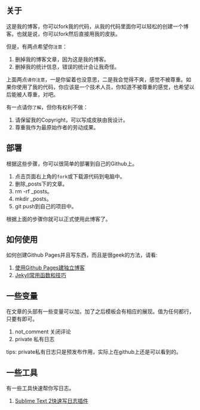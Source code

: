 ## 关于 ##

这是我的博客，你可以fork我的代码，从我的代码里面你可以轻松的创建一个博客。也就是说，你可以fork然后直接用我的皮肤。

但是，有两点希望你`注意`：

1. 删掉我的博客文章，因为这是我的博客。
2. 删掉我的统计信息，错误的统计会让我奇怪。

上面两点`请你注意`，一是你留着也没意思，二是我会觉得不爽，感觉不被尊重。如果你使用了我的代码，你应该是一个技术人员，你知道不被尊重的感觉，也希望以后能被人尊重，对吧。

有一点请你`了解`，但你有权利不做：

1. 请保留我的Copyright，可以写成皮肤由我设计。
2. 尊重我作为最原始作者的劳动成果。

## 部署 ##

根据这些步骤，你可以很简单的部署到自己的Github上。

1. 点击页面右上角的`fork`或下载源代码到电脑中。
2. 删除_posts下的文章。
3. rm -rf _posts。
4. mkdir _posts。
5. git push到自己的项目中。

根据上面的步骤你就可以正式使用此博客了。

## 如何使用 ##

如何创建Github Pages并且写东西，而且是很geek的方法，请看:

1. [使用Github Pages建独立博客](http://beiyuu.com/github-pages/)
2. [Jekyll常用函数和技巧](http://guojing.me/blog/2012/11/14/jekyll-and-github-tec/)

## 一些变量 ##

在文章的头部有一些变量可以加，加了之后模板会有相应的展现。值为任何都行，只要有即可。

1. not_comment 关闭评论
2. private 私有日志

tips: private私有日志只是预发布作用，实际上在github上还是可以看到的。

## 一些工具 ##

有一些工具快速帮你写日志。

1. [Sublime Text 2快速写日志插件](https://github.com/GuoJing/SublimeText2Plugins/blob/master/Jkblogger.py)
